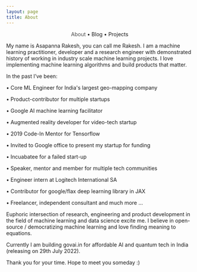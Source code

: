 ```yaml
---
layout: page
title: About
---
```


<section>
	<div style="text-align: center;">
		<span class="hlink " onclick="window.location='/whoami/'" style="color: rgba(0, 0, 0, 0.7)">About</span> • 
		<span class="hlink " onclick="window.location='/whoami/blog'">Blog</span> • 
		<span class="hlink " onclick="window.location='/whoami/projects'">Projects</span>
	</div>
	<div></div>
</section>


My name is Asapanna Rakesh, you can call me Rakesh. I am a machine learning practitioner, developer and a research engineer with demonstrated history of working in industry scale machine learning projects. I love implementing machine learning algorithms and build products that matter.


In the past I’ve been:


• Core ML Engineer for India's largest geo-mapping company

• Product-contributor for multiple startups

• Google AI machine learning facilitator

• Augmented reality developer for video-tech startup

• 2019 Code-In Mentor for Tensorflow

• Invited to Google office to present my startup for funding

• Incuabatee for a failed start-up

• Speaker, mentor and member for multiple tech communities

• Engineer intern at Logitech International SA

• Contributor for google/flax deep learning library in JAX

• Freelancer, independent consultant and much more …


Euphoric intersection of research, engineering and product development in the field of machine learning and data science excite me. I believe in open-source / democratizing machine learning and love finding meaning to equations.


Currently I am building govai.in for affordable AI and quantum tech in India (releasing on 29th July 2022).


Thank you for your time. Hope to meet you someday :)
